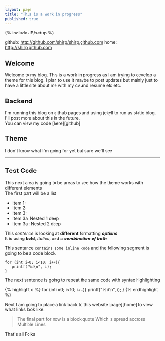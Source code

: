 ```yaml
---
layout: page
title: "This is a work in progress"
published: true
---
```

{% include JB/setup %}

github: http://github.com/shirp/shirp.github.com
home: http://shirp.github.com

## Welcome ##

Welcome to my blog. This is a work in progress as I am trying to develop a theme for this blog. I plan to use it maybe to post updates but mainly just to have a little site about me with my cv and resume etc etc.

## Backend ##

I'm running this blog on github pages and using jekyll to run as static blog. I'll post more about this in the future.  
You can view my code [here][github]

## Theme ##

I don't know what I'm going for yet but sure we'll see

***
## Test Code ##
This next area is going to be areas to see how the theme works with different elements  
The first part will be a list
* Item 1:
* Item 2:
* Item 3:
 * Item 3a: Nested 1 deep
  * Item 3ai: Nested 2 deep

This *sentence* is looking at **different** formatting ***options***  
It is using __bold__, _italics_, and a ___combination of both___

This sentance `contains some inline code` and the following segment is going to be a code block.

    for (int i=0; i<10; i++){
       printf("%d\n", i);
    }

The next sentence is going to repeat the same code with syntax highlighting

{% highlight c %}
for (int i=0; i<10; i++){
  printf("%d\n", i);
}
{% endhighlight %}

Next I am going to place a link back to this website [page][home] to view what links look like.

>The final part for now is a block quote
>Which is spread accross
>Multiple Lines

That's all Folks
